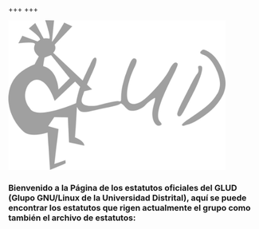 +++
+++


<img alt="Logo GLUD" src="https://raw.githubusercontent.com/GLUD/Logo-GLUD/0e1a356f9f59296f8244988e6f7408f172852996/kokopelli-fondo-transparente.png" height="300px" />

### Bienvenido a la Página de los estatutos oficiales del GLUD (Glupo GNU/Linux de la Universidad Distrital), aquí se puede encontrar los estatutos que rigen actualmente el grupo como también el archivo de estatutos:
